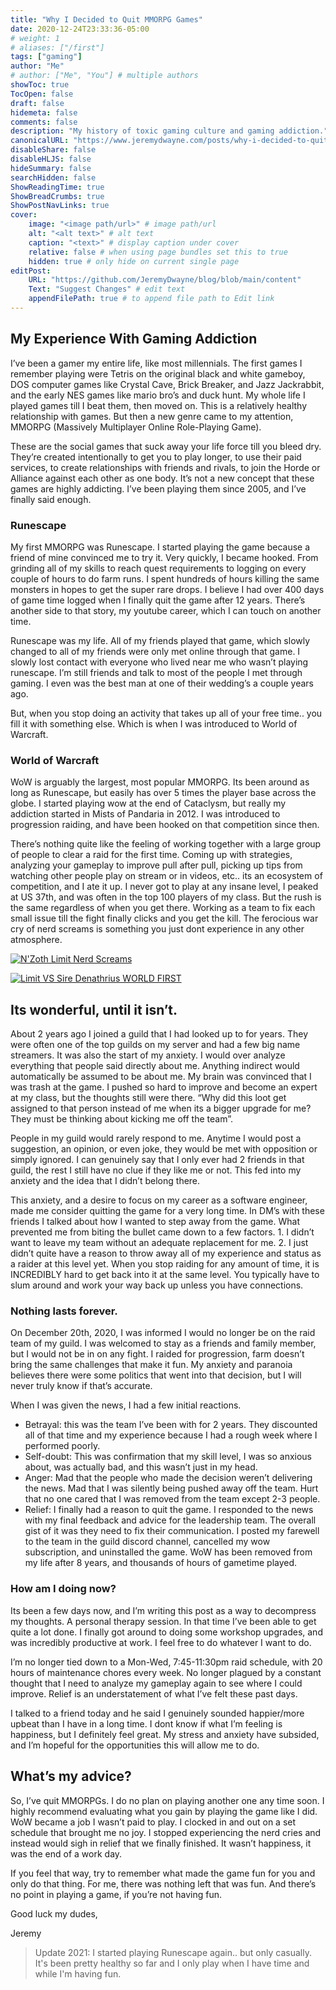 ```yaml
---
title: "Why I Decided to Quit MMORPG Games"
date: 2020-12-24T23:33:36-05:00
# weight: 1
# aliases: ["/first"]
tags: ["gaming"]
author: "Me"
# author: ["Me", "You"] # multiple authors
showToc: true
TocOpen: false
draft: false
hidemeta: false
comments: false
description: "My history of toxic gaming culture and gaming addiction."
canonicalURL: "https://www.jeremydwayne.com/posts/why-i-decided-to-quit-mmorpg-games/"
disableShare: false
disableHLJS: false
hideSummary: false
searchHidden: false
ShowReadingTime: true
ShowBreadCrumbs: true
ShowPostNavLinks: true
cover:
    image: "<image path/url>" # image path/url
    alt: "<alt text>" # alt text
    caption: "<text>" # display caption under cover
    relative: false # when using page bundles set this to true
    hidden: true # only hide on current single page
editPost:
    URL: "https://github.com/JeremyDwayne/blog/blob/main/content"
    Text: "Suggest Changes" # edit text
    appendFilePath: true # to append file path to Edit link
---
```

## My Experience With Gaming Addiction
I’ve been a gamer my entire life, like most millennials. The first games I remember playing were Tetris on the original black and white gameboy, DOS computer games like Crystal Cave, Brick Breaker, and Jazz Jackrabbit, and the early NES games like mario bro’s and duck hunt. My whole life I played games till I beat them, then moved on. This is a relatively healthy relationship with games. But then a new genre came to my attention, MMORPG (Massively Multiplayer Online Role-Playing Game).

These are the social games that suck away your life force till you bleed dry. They’re created intentionally to get you to play longer, to use their paid services, to create relationships with friends and rivals, to join the Horde or Alliance against each other as one body. It’s not a new concept that these games are highly addicting. I’ve been playing them since 2005, and I’ve finally said enough.

### Runescape

My first MMORPG was Runescape. I started playing the game because a friend of mine convinced me to try it. Very quickly, I became hooked. From grinding all of my skills to reach quest requirements to logging on every couple of hours to do farm runs. I spent hundreds of hours killing the same monsters in hopes to get the super rare drops. I believe I had over 400 days of game time logged when I finally quit the game after 12 years. There’s another side to that story, my youtube career, which I can touch on another time.

Runescape was my life. All of my friends played that game, which slowly changed to all of my friends were only met online through that game. I slowly lost contact with everyone who lived near me who wasn’t playing runescape. I’m still friends and talk to most of the people I met through gaming. I even was the best man at one of their wedding’s a couple years ago.

But, when you stop doing an activity that takes up all of your free time.. you fill it with something else. Which is when I was introduced to World of Warcraft.


### World of Warcraft

WoW is arguably the largest, most popular MMORPG. Its been around as long as Runescape, but easily has over 5 times the player base across the globe. I started playing wow at the end of Cataclysm, but really my addiction started in Mists of Pandaria in 2012. I was introduced to progression raiding, and have been hooked on that competition since then.

There’s nothing quite like the feeling of working together with a large group of people to clear a raid for the first time. Coming up with strategies, analyzing your gameplay to improve pull after pull, picking up tips from watching other people play on stream or in videos, etc.. its an ecosystem of competition, and I ate it up. I never got to play at any insane level, I peaked at US 37th, and was often in the top 100 players of my class. But the rush is the same regardless of when you get there. Working as a team to fix each small issue till the fight finally clicks and you get the kill. The ferocious war cry of nerd screams is something you just dont experience in any other atmosphere.

[![N'Zoth Limit Nerd Screams](https://img.youtube.com/vi/FFnePWEub94/0.jpg)](https://www.youtube.com/watch?v=FFnePWEub94&t=317s)

[![Limit VS Sire Denathrius WORLD FIRST](https://img.youtube.com/vi/19tXeHJns1E/0.jpg)](https://www.youtube.com/watch?v=19tXeHJns1E&t=664s)

## Its wonderful, until it isn’t.

About 2 years ago I joined a guild that I had looked up to for years. They were often one of the top guilds on my server and had a few big name streamers. It was also the start of my anxiety. I would over analyze everything that people said directly about me. Anything indirect would automatically be assumed to be about me. My brain was convinced that I was trash at the game. I pushed so hard to improve and become an expert at my class, but the thoughts still were there. “Why did this loot get assigned to that person instead of me when its a bigger upgrade for me? They must be thinking about kicking me off the team”.

People in my guild would rarely respond to me. Anytime I would post a suggestion, an opinion, or even joke, they would be met with opposition or simply ignored. I can genuinely say that I only ever had 2 friends in that guild, the rest I still have no clue if they like me or not. This fed into my anxiety and the idea that I didn’t belong there.

This anxiety, and a desire to focus on my career as a software engineer, made me consider quitting the game for a very long time. In DM’s with these friends I talked about how I wanted to step away from the game. What prevented me from biting the bullet came down to a few factors. 1. I didn’t want to leave my team without an adequate replacement for me. 2. I just didn’t quite have a reason to throw away all of my experience and status as a raider at this level yet. When you stop raiding for any amount of time, it is INCREDIBLY hard to get back into it at the same level. You typically have to slum around and work your way back up unless you have connections.

### Nothing lasts forever.

On December 20th, 2020, I was informed I would no longer be on the raid team of my guild. I was welcomed to stay as a friends and family member, but I would not be in on any fight. I raided for progression, farm doesn’t bring the same challenges that make it fun. My anxiety and paranoia believes there were some politics that went into that decision, but I will never truly know if that’s accurate.

When I was given the news, I had a few initial reactions.

- Betrayal: this was the team I’ve been with for 2 years. They discounted all of that time and my experience because I had a rough week where I performed poorly.
- Self-doubt: This was confirmation that my skill level, I was so anxious about, was actually bad, and this wasn’t just in my head.
- Anger: Mad that the people who made the decision weren’t delivering the news. Mad that I was silently being pushed away off the team. Hurt that no one cared that I was removed from the team except 2-3 people.
- Relief: I finally had a reason to quit the game.
I responded to the news with my final feedback and advice for the leadership team. The overall gist of it was they need to fix their communication. I posted my farewell to the team in the guild discord channel, cancelled my wow subscription, and uninstalled the game. WoW has been removed from my life after 8 years, and thousands of hours of gametime played.

### How am I doing now?

Its been a few days now, and I’m writing this post as a way to decompress my thoughts. A personal therapy session. In that time I’ve been able to get quite a lot done. I finally got around to doing some workshop upgrades, and was incredibly productive at work. I feel free to do whatever I want to do.

I’m no longer tied down to a Mon-Wed, 7:45-11:30pm raid schedule, with 20 hours of maintenance chores every week. No longer plagued by a constant thought that I need to analyze my gameplay again to see where I could improve. Relief is an understatement of what I’ve felt these past days.

I talked to a friend today and he said I genuinely sounded happier/more upbeat than I have in a long time. I dont know if what I’m feeling is happiness, but I definitely feel great. My stress and anxiety have subsided, and I’m hopeful for the opportunities this will allow me to do.

## What’s my advice?

So, I’ve quit MMORPGs. I do no plan on playing another one any time soon. I highly recommend evaluating what you gain by playing the game like I did. WoW became a job I wasn’t paid to play. I clocked in and out on a set schedule that brought me no joy. I stopped experiencing the nerd cries and instead would sigh in relief that we finally finished. It wasn’t happiness, it was the end of a work day.

If you feel that way, try to remember what made the game fun for you and only do that thing. For me, there was nothing left that was fun. And there’s no point in playing a game, if you’re not having fun.

Good luck my dudes,

Jeremy

> Update 2021: I started playing Runescape again.. but only casually. It's been pretty healthy so far and I only play when I have time and while I'm having fun.
